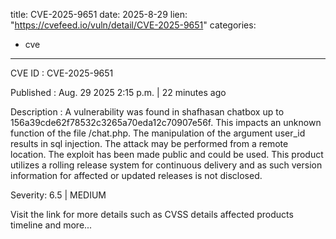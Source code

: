  
title: CVE-2025-9651
date: 2025-8-29
lien: "https://cvefeed.io/vuln/detail/CVE-2025-9651"
categories:
  - cve
---

CVE ID : CVE-2025-9651

Published :  Aug. 29
2025
2:15 p.m. | 22 minutes ago

Description : A vulnerability was found in shafhasan chatbox up to 156a39cde62f78532c3265a70eda12c70907e56f. This impacts an unknown function of the file /chat.php. The manipulation of the argument user_id results in sql injection. The attack may be performed from a remote location. The exploit has been made public and could be used. This product utilizes a rolling release system for continuous delivery
and as such
version information for affected or updated releases is not disclosed.

Severity: 6.5 | MEDIUM

Visit the link for more details
such as CVSS details
affected products
timeline
and more...
